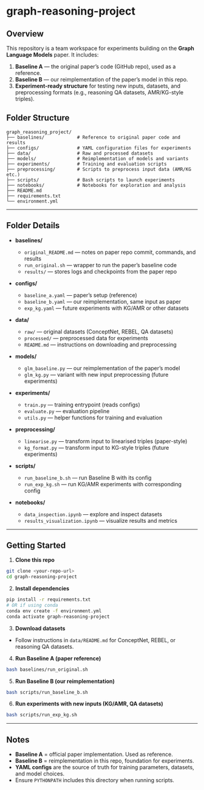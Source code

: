 # graph-reasoning-project

## Overview

This repository is a team workspace for experiments building on the **Graph Language Models** paper.
It includes:

1. **Baseline A** — the original paper’s code (GitHub repo), used as a reference.
2. **Baseline B** — our reimplementation of the paper’s model in this repo.
3. **Experiment-ready structure** for testing new inputs, datasets, and preprocessing formats (e.g., reasoning QA datasets, AMR/KG-style triples).

## Folder Structure

```
graph_reasoning_project/
├── baselines/            # Reference to original paper code and results
├── configs/              # YAML configuration files for experiments
├── data/                 # Raw and processed datasets
├── models/               # Reimplementation of models and variants
├── experiments/          # Training and evaluation scripts
├── preprocessing/        # Scripts to preprocess input data (AMR/KG etc.)
├── scripts/              # Bash scripts to launch experiments
├── notebooks/            # Notebooks for exploration and analysis
├── README.md
├── requirements.txt
└── environment.yml
```

---

## Folder Details

* **baselines/**

  * `original_README.md` — notes on paper repo commit, commands, and results
  * `run_original.sh` — wrapper to run the paper’s baseline code
  * `results/` — stores logs and checkpoints from the paper repo

* **configs/**

  * `baseline_a.yaml` — paper’s setup (reference)
  * `baseline_b.yaml` — our reimplementation, same input as paper
  * `exp_kg.yaml` — future experiments with KG/AMR or other datasets

* **data/**

  * `raw/` — original datasets (ConceptNet, REBEL, QA datasets)
  * `processed/` — preprocessed data for experiments
  * `README.md` — instructions on downloading and preprocessing

* **models/**

  * `glm_baseline.py` — our reimplementation of the paper’s model
  * `glm_kg.py` — variant with new input preprocessing (future experiments)

* **experiments/**

  * `train.py` — training entrypoint (reads configs)
  * `evaluate.py` — evaluation pipeline
  * `utils.py` — helper functions for training and evaluation

* **preprocessing/**

  * `linearise.py` — transform input to linearised triples (paper-style)
  * `kg_format.py` — transform input to KG-style triples (future experiments)

* **scripts/**

  * `run_baseline_b.sh` — run Baseline B with its config
  * `run_exp_kg.sh` — run KG/AMR experiments with corresponding config

* **notebooks/**

  * `data_inspection.ipynb` — explore and inspect datasets
  * `results_visualization.ipynb` — visualize results and metrics

---

## Getting Started

1. **Clone this repo**

```bash
git clone <your-repo-url>
cd graph-reasoning-project
```

2. **Install dependencies**

```bash
pip install -r requirements.txt
# OR if using conda
conda env create -f environment.yml
conda activate graph-reasoning-project
```

3. **Download datasets**

* Follow instructions in `data/README.md` for ConceptNet, REBEL, or reasoning QA datasets.

4. **Run Baseline A (paper reference)**

```bash
bash baselines/run_original.sh
```

5. **Run Baseline B (our reimplementation)**

```bash
bash scripts/run_baseline_b.sh
```

6. **Run experiments with new inputs (KG/AMR, QA datasets)**

```bash
bash scripts/run_exp_kg.sh
```

---

## Notes

* **Baseline A** = official paper implementation. Used as reference.
* **Baseline B** = reimplementation in this repo, foundation for experiments.
* **YAML configs** are the source of truth for training parameters, datasets, and model choices.
* Ensure `PYTHONPATH` includes this directory when running scripts.
